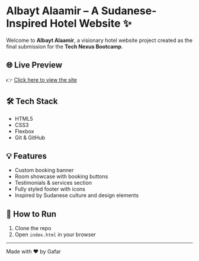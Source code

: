 # Albayt Alaamir – A Sudanese-Inspired Hotel Website ✨

Welcome to **Albayt Alaamir**, a visionary hotel website project created as the final submission for the **Tech Nexus Bootcamp**.

## 🌐 Live Preview
👉 [Click here to view the site](https://Gafarxo.github.io/Hotel_Website)

## 🛠️ Tech Stack
- HTML5
- CSS3
- Flexbox
- Git & GitHub

## 💡 Features
- Custom booking banner
- Room showcase with booking buttons
- Testimonials & services section
- Fully styled footer with icons
- Inspired by Sudanese culture and design elements

## 🚀 How to Run
1. Clone the repo
2. Open `index.html` in your browser

---

Made with ❤️ by Gafar
